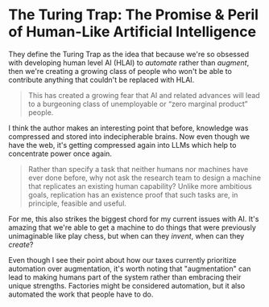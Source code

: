 # The Turing Trap: The Promise & Peril of Human-Like Artificial Intelligence

They define the Turing Trap as the idea that because we're so obsessed with developing human level AI (HLAI) to *automate* rather than *augment*, then we're creating a growing class of people who won't be able to contribute anything that couldn't be replaced with HLAI.

> This has created a growing fear that AI and related advances will lead to a burgeoning class of unemployable or “zero marginal product” people.

I think the author makes an interesting point that before, knowledge was compressed and stored into indecipherable brains. Now even though we have the web, it's getting compressed again into LLMs which help to concentrate power once again.

> Rather than specify a task that neither humans nor machines have ever done before, why not ask the research team to design a machine that replicates an existing human capability? Unlike more ambitious goals, replication has an existence proof that such tasks are, in principle, feasible and useful.

For me, this also strikes the biggest chord for my current issues with AI. It's amazing that we're able to get a machine to do things that were previously unimaginable like play chess, but when can they *invent*, when can they *create*?

Even though I see their point about how our taxes currently prioritize automation over augmentation, it's worth noting that "augmentation" can lead to making humans part of the system rather than embracing their unique strengths. Factories might be considered automation, but it also automated the work that people have to do.